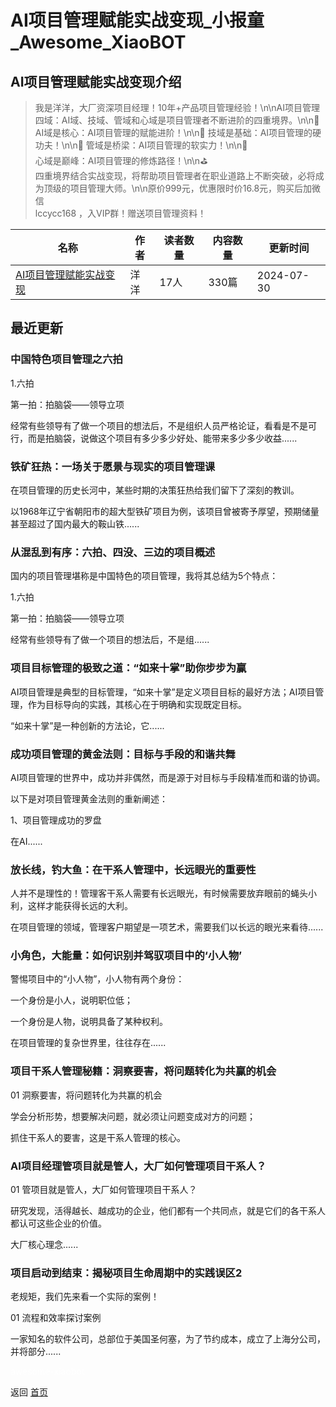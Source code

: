 # AI项目管理赋能实战变现_小报童_Awesome_XiaoBOT

## AI项目管理赋能实战变现介绍
> 我是洋洋，大厂资深项目经理！10年+产品项目管理经验！\n\nAI项目管理四域：AI域、技域、管域和心域是项目管理者不断进阶的四重境界。\n\n🌟  
AI域是核心：AI项目管理的赋能进阶！\n\n🌟 技域是基础：AI项目管理的硬功夫！\n\n🌟 管域是桥梁：AI项目管理的软实力！\n\n🌟  
心域是巅峰：AI项目管理的修炼路径！\n\n⛳️  
四重境界结合实战变现，将帮助项目管理者在职业道路上不断突破，必将成为顶级的项目管理大师。\n\n原价999元，优惠限时价16.8元，购买后加微信  
lccycc168 ，入VIP群！赠送项目管理资料！  
  


|名称|作者|读者数量|内容数量|更新时间|
|---|---|---|---|---|
|[AI项目管理赋能实战变现](https://xiaobot.net/p/lccycc168?refer=0b133df9-27dc-423b-8101-639049001c13)|洋洋|17人|330篇|2024-07-30|

## 最近更新
### 中国特色项目管理之六拍

1.六拍

第一拍：拍脑袋——领导立项

经常有些领导有了做一个项目的想法后，不是组织人员严格论证，看看是不是可行，而是拍脑袋，说做这个项目有多少多少好处、能带来多少多少收益......

### 铁矿狂热：一场关于愿景与现实的项目管理课

在项目管理的历史长河中，某些时期的决策狂热给我们留下了深刻的教训。

以1968年辽宁省朝阳市的超大型铁矿项目为例，该项目曾被寄予厚望，预期储量甚至超过了国内最大的鞍山铁......

### 从混乱到有序：六拍、四没、三边的项目概述

国内的项目管理堪称是中国特色的项目管理，我将其总结为5个特点：

1.六拍

第一拍：拍脑袋——领导立项

经常有些领导有了做一个项目的想法后，不是组......

### 项目目标管理的极致之道：“如来十掌”助你步步为赢

AI项目管理是典型的目标管理，“如来十掌”是定义项目目标的最好方法；AI项目管理，作为目标导向的实践，其核心在于明确和实现既定目标。

“如来十掌”是一种创新的方法论，它......

### 成功项目管理的黄金法则：目标与手段的和谐共舞

AI项目管理的世界中，成功并非偶然，而是源于对目标与手段精准而和谐的协调。

以下是对项目管理黄金法则的重新阐述：

1、项目管理成功的罗盘

在AI......

### 放长线，钓大鱼：在干系人管理中，长远眼光的重要性

人并不是理性的！管理客干系人需要有长远眼光，有时候需要放弃眼前的蝇头小利，这样才能获得长远的大利。

在项目管理的领域，管理客户期望是一项艺术，需要我们以长远的眼光来看待......

### 小角色，大能量：如何识别并驾驭项目中的‘小人物’

警惕项目中的“小人物”，小人物有两个身份：

一个身份是小人，说明职位低；

一个身份是人物，说明具备了某种权利。

在项目管理的复杂世界里，往往存在......

### 项目干系人管理秘籍：洞察要害，将问题转化为共赢的机会

01 洞察要害，将问题转化为共赢的机会

学会分析形势，想要解决问题，就必须让问题变成对方的问题；

抓住干系人的要害，这是干系人管理的核心。

### AI项目经理管项目就是管人，大厂如何管理项目干系人？

01 管项目就是管人，大厂如何管理项目干系人？

研究发现，活得越长、越成功的企业，他们都有一个共同点，就是它们的各干系人都认可这些企业的价值。

大厂核心理念......

### 项目启动到结束：揭秘项目生命周期中的实践误区2

老规矩，我们先来看一个实际的案例！

01 流程和效率探讨案例

一家知名的软件公司，总部位于美国圣何塞，为了节约成本，成立了上海分公司，并将部分......


<a href="https://github.com/Reno9527/awesome-xiaobot" style="color: white; text-decoration: none;">awesome-xiaobot</a>

返回 [首页](../README.md)
